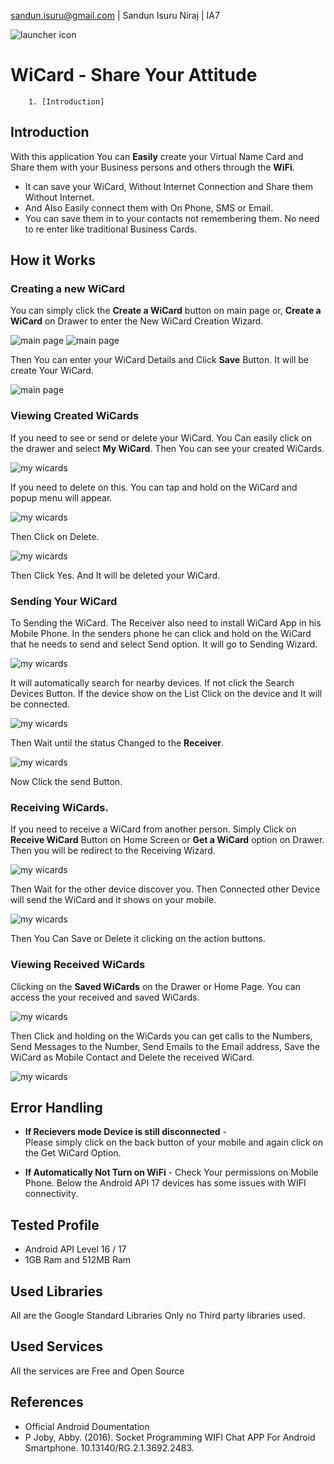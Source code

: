 
sandun.isuru@gmail.com | Sandun Isuru Niraj | IA7

![launcher icon](http://i65.tinypic.com/25flje0.jpg)
# WiCard - Share Your Attitude

        1. [Introduction]

## Introduction
With this application You can __Easily__ create your Virtual Name Card and Share them with your Business persons and others through the __WiFi__. 
- It can save your WiCard, Without Internet Connection and Share them Without Internet. 
- And Also Easily connect them with On Phone, SMS or Email.
- You can save them in to your contacts not remembering them. No need to re enter like traditional Business Cards.

## How it Works

### Creating a new WiCard

You can simply click the __Create a WiCard__ button on main page or, __Create a WiCard__ on Drawer to enter the New WiCard Creation Wizard. 

![main page](http://i68.tinypic.com/2qvcltj.jpg)
![main page](http://i68.tinypic.com/ehdtp0.jpg)

Then You can enter your WiCard Details and Click __Save__ Button. It will be create Your WiCard.

![main page](http://i65.tinypic.com/282448o.jpg)

### Viewing Created WiCards

If you need to see or send or delete your WiCard. You Can easily click on the drawer and select __My WiCard__. Then You can see your created WiCards.

![my wicards](http://i64.tinypic.com/ux3zk.jpg)

If you need to delete on this. You can tap and hold on the WiCard and popup menu will appear.

![my wicards](http://i64.tinypic.com/p3ybq.jpg)

Then Click on Delete. 

![my wicards](http://i67.tinypic.com/se7xu0.jpg)

Then Click Yes. And It will be deleted your WiCard.

### Sending Your WiCard

To Sending the WiCard. The Receiver also need to install WiCard App in his Mobile Phone.
In the senders phone he can click and hold on the WiCard that he needs to send and select Send option.
It will go to Sending Wizard.

![my wicards](http://i65.tinypic.com/nye2rl.jpg)

It will automatically search for nearby devices. If not click the Search Devices Button. If the device show on the List Click on the device and It will be connected. 

![my wicards](http://i64.tinypic.com/11bk8ip.jpg)

Then Wait until the status Changed to the __Receiver__.

![my wicards](http://i68.tinypic.com/14c8d3b.jpg)

Now Click the send Button.

### Receiving WiCards.

If you need to receive a WiCard from another person. Simply Click on __Receive WiCard__ Button on Home Screen or __Get a WiCard__ option on Drawer.
Then you will be redirect to the Receiving Wizard.

![my wicards](http://i66.tinypic.com/6fz7sz.jpg)

Then Wait for the other device discover you. Then Connected other Device will send the WiCard and it shows on your mobile.

![my wicards](http://i64.tinypic.com/2w4mgkx.jpg)

Then You Can Save or Delete it clicking on the action buttons.

### Viewing Received WiCards

Clicking on the __Saved WiCards__ on the Drawer or Home Page. You can access the your received and saved WiCards. 

![my wicards](http://i63.tinypic.com/23rpf6u.jpg)

Then Click and holding on the WiCards you can get calls to the Numbers, Send Messages to the Number, Send Emails to the Email address, Save the WiCard as Mobile Contact and Delete the received WiCard.

![my wicards](http://i67.tinypic.com/vhutd.jpg)

## Error Handling

+ __If Recievers mode Device is still disconnected__ -  
    Please simply click on the back button of your mobile and again click on the Get WiCard Option.
    
+ __If Automatically Not Turn on WiFi__ - 
    Check Your permissions on Mobile Phone. Below the Android API 17 devices has some issues with WIFI connectivity.
    
## Tested Profile

  + Android API Level 16 / 17
  + 1GB Ram and 512MB Ram
  
## Used Libraries

All are the Google Standard Libraries Only no Third party libraries used.

## Used Services

All the services are Free and Open Source

## References

+ Official Android Doumentation
+ P Joby, Abby. (2016). Socket Programming WIFI Chat APP For Android Smartphone. 10.13140/RG.2.1.3692.2483.
